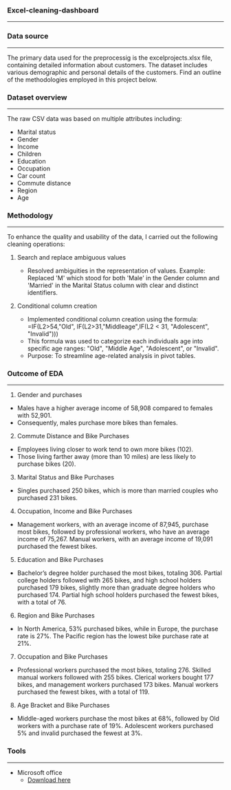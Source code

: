 ### Excel-cleaning-dashboard

---
### Data source 
---
The primary data used for the preprocessig is the excelprojects.xlsx file, containing detailed information about customers. The dataset includes various demographic and personal details of the customers. Find an outline of the methodologies employed in this project below.

### Dataset overview
---
The raw CSV data was based on multiple attributes including:
- Marital status
- Gender
- Income
- Children
- Education
- Occupation
- Car count
- Commute distance
- Region
- Age

### Methodology
---
To enhance the quality and usability of the data, I carried out the following cleaning operations:

1. Search and replace ambiguous values
    - Resolved ambiguities in the representation of values.
      Example: Replaced 'M' which stood for both 'Male' in the Gender column and 'Married' in the Marital Status column with clear and distinct identifiers.
   
2. Conditional column creation
    - Implemented conditional column creation using the formula:
          =IF(L2>54,"Old", IF(L2>31,"Middleage",IF(L2 < 31, "Adolescent", "Invalid")))
    - This formula was used to categorize each individuals age into specific age ranges: "Old", "Middle Age", "Adolescent", or "Invalid".
    - Purpose: To streamline age-related analysis in pivot tables.

### Outcome of EDA
---
1.	Gender and purchases 	
- Males have a higher average income of 58,908 compared to females with 52,901.
- Consequently, males purchase more bikes than females.
  
2.	Commute Distance and Bike Purchases
- Employees living closer to work tend to own more bikes (102).
- Those living farther away (more than 10 miles) are less likely to purchase bikes (20).

3.	Marital Status and Bike Purchases
- Singles purchased 250 bikes, which is more than married couples who purchased 231 bikes.

4.	Occupation, Income and Bike Purchases
- Management workers, with an average income of 87,945, purchase most bikes, followed by professional workers, who have an average income of 75,267. Manual workers, with an average income of 19,091 purchased the fewest bikes.

5.	Education and Bike Purchases
- Bachelor’s degree holder purchased the most bikes, totaling 306. Partial college holders followed with 265 bikes, and high school holders purchased 179 bikes, slightly more than graduate degree holders who purchased 174. Partial high school holders purchased the fewest bikes, with a total of 76.

6.	Region and Bike Purchases
- In North America, 53% purchased bikes, while in Europe, the purchase rate is 27%. The Pacific region has the lowest bike purchase rate at 21%.

7.	Occupation and Bike Purchases
- Professional workers purchased the most bikes, totaling 276. Skilled manual workers followed with 255 bikes. Clerical workers bought 177 bikes, and management workers purchased
  173 bikes. Manual workers purchased the fewest bikes, with a total of 119.

8.	Age Bracket and Bike Purchases
- Middle-aged workers purchase the most bikes at 68%, followed by Old workers with a  purchase rate of 19%. Adolescent workers purchased 5% and invalid purchased the fewest at 3%.

### Tools
---
- Microsoft office
    - [Download here](https://www.microsoft.com/en-us/microsoft-365/microsoft-office)

